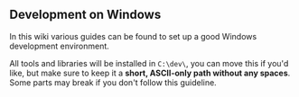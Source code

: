 ## Development on Windows

In this wiki various guides can be found to set up a good Windows development environment.

All tools and libraries will be installed in `C:\dev\`, you can move this if you'd like, but make sure to keep it a __short, ASCII-only path without any spaces__. Some parts may break if you don't follow this guideline.